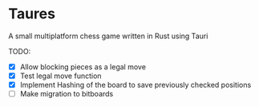 # Taures
A small multiplatform chess game written in Rust using Tauri

TODO:
- [x] Allow blocking pieces as a legal move
- [x] Test legal move function
- [x] Implement Hashing of the board to save previously checked positions
- [ ] Make migration to bitboards
